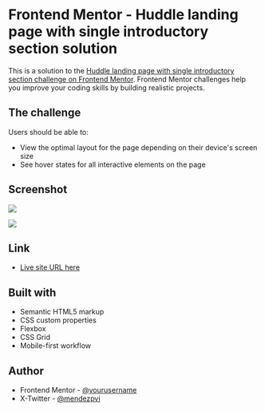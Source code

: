 # Frontend Mentor - Huddle landing page with single introductory section solution

This is a solution to the [Huddle landing page with single introductory section challenge on Frontend Mentor](https://www.frontendmentor.io/challenges/huddle-landing-page-with-a-single-introductory-section-B_2Wvxgi0). Frontend Mentor challenges help you improve your coding skills by building realistic projects. 


## The challenge

Users should be able to:

- View the optimal layout for the page depending on their device's screen size
- See hover states for all interactive elements on the page

## Screenshot

![](./assets/screenshots/mobile.avif)

![](./assets/screenshots/desktop.avif)

## Link

- [Live site URL here](https://mendezpvi.github.io/fem-huddle-intro-section/)

## Built with

- Semantic HTML5 markup
- CSS custom properties
- Flexbox
- CSS Grid
- Mobile-first workflow

## Author
- Frontend Mentor - [@yourusername](https://www.frontendmentor.io/profile/yourusername)
- X-Twitter - [@mendezpvi](https://x.com/mendezpvi)

